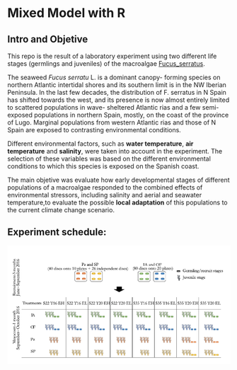 # Mixed Model with R

## Intro and Objetive

This repo is the result of a laboratory experiment using two different life stages (germlings and juveniles) of the macroalgae [Fucus_serratus](https://www.marlin.ac.uk/species/detail/1326). 

The seaweed *Fucus serratu* L. is a dominant canopy- forming species on northern Atlantic intertidal shores and its southern limit is in the NW Iberian Peninsula. In the last few decades, the distribution of F. serratus in N Spain has shifted towards the west, and its presence is now almost entirely limited to scattered populations in wave- sheltered Atlantic rias and a few semi-exposed populations in northern Spain, mostly, on the coast of the province of Lugo. Marginal populations from western Atlantic rias and those of N Spain are exposed to contrasting environmental conditions. 

Different environmental factors, such as **water temperature**, **air temperature** and **salinity**, were taken into account in the experiment. The selection of these variables was based on the different environmental conditions to which this species is exposed on the Spanish coast.

The main objetive was evaluate how early developmental stages of different populations of a macroalgae responded to the combined effects of environmental stressors, including salinity and aerial and seawater temperature,to evaluate the possible **local adaptation** of this populations to the current climate change scenario.

## Experiment schedule:

![photo](https://github.com/AnaAGG/Statistical-Analysis-with-R/blob/main/Images/Captura%20de%20pantalla%202021-07-12%20a%20las%2011.01.36.png)
